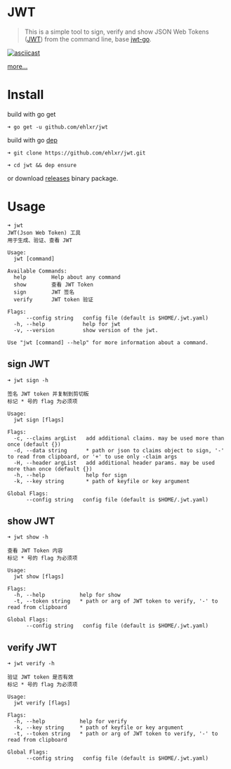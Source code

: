 # JWT
> This is a simple tool to sign, verify and show JSON Web Tokens ([JWT](http://jwt.io/)) from the command line, base [jwt-go](https://github.com/dgrijalva/jwt-go).

[![asciicast](https://asciinema.org/a/dywtXeCs6lnN0rLk6FfRLM5uo)](https://asciinema.org/a/dywtXeCs6lnN0rLk6FfRLM5uo)


[more...](https://wx4.sinaimg.cn/large/687148dbly1fprk7dnqvsg213g0odx6s.gif)

# Install

build with go get

```
➜ go get -u github.com/ehlxr/jwt
```

build with go [dep](https://github.com/golang/dep)

```
➜ git clone https://github.com/ehlxr/jwt.git

➜ cd jwt && dep ensure
```

or download [releases](https://github.com/ehlxr/jwt/releases) binary package.

# Usage

```
➜ jwt
JWT(Json Web Token) 工具
用于生成、验证、查看 JWT

Usage:
  jwt [command]

Available Commands:
  help        Help about any command
  show        查看 JWT Token
  sign        JWT 签名
  verify      JWT token 验证

Flags:
      --config string   config file (default is $HOME/.jwt.yaml)
  -h, --help            help for jwt
  -v, --version         show version of the jwt.

Use "jwt [command] --help" for more information about a command.

```

## sign JWT

```
➜ jwt sign -h

签名 JWT token 并复制到剪切板
标记 * 号的 flag 为必须项

Usage:
  jwt sign [flags]

Flags:
  -c, --claims argList   add additional claims. may be used more than once (default {})
  -d, --data string      * path or json to claims object to sign, '-' to read from clipboard, or '+' to use only -claim args
  -H, --header argList   add additional header params. may be used more than once (default {})
  -h, --help             help for sign
  -k, --key string       * path of keyfile or key argument

Global Flags:
      --config string   config file (default is $HOME/.jwt.yaml)
```

## show JWT

```
➜ jwt show -h

查看 JWT Token 内容
标记 * 号的 flag 为必须项

Usage:
  jwt show [flags]

Flags:
  -h, --help           help for show
  -t, --token string   * path or arg of JWT token to verify, '-' to read from clipboard

Global Flags:
      --config string   config file (default is $HOME/.jwt.yaml)
```

## verify JWT

```
➜ jwt verify -h

验证 JWT token 是否有效
标记 * 号的 flag 为必须项

Usage:
  jwt verify [flags]

Flags:
  -h, --help           help for verify
  -k, --key string     * path of keyfile or key argument
  -t, --token string   * path or arg of JWT token to verify, '-' to read from clipboard

Global Flags:
      --config string   config file (default is $HOME/.jwt.yaml)
```
